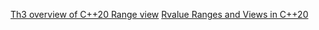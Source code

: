 [Th3 overview of C++20 Range view](https://ezoeryou.github.io/blog/article/2019-01-10-range-view.html)
[Rvalue Ranges and Views in C++20](https://tristanbrindle.com/posts/rvalue-ranges-and-views)
